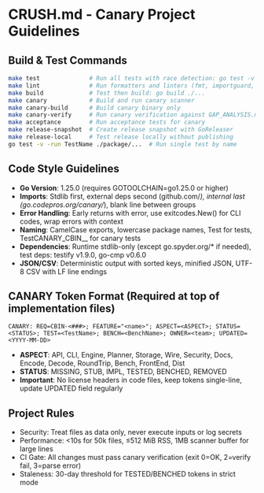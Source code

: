 # CRUSH.md - Canary Project Guidelines

## Build & Test Commands
```bash
make test              # Run all tests with race detection: go test -v -cover -failfast -race ./...
make lint              # Run formatters and linters (fmt, importguard, doccheck, lint)
make build             # Test then build: go build ./...
make canary            # Build and run canary scanner
make canary-build      # Build canary binary only
make canary-verify     # Run canary verification against GAP_ANALYSIS.md
make acceptance        # Run acceptance tests for canary
make release-snapshot  # Create release snapshot with GoReleaser
make release-local     # Test release locally without publishing
go test -v -run TestName ./package/...  # Run single test by name
```

## Code Style Guidelines
- **Go Version**: 1.25.0 (requires GOTOOLCHAIN=go1.25.0 or higher)
- **Imports**: Stdlib first, external deps second (github.com/*), internal last (go.codepros.org/canary/*), blank line between groups
- **Error Handling**: Early returns with error, use exitcodes.New() for CLI codes, wrap errors with context
- **Naming**: CamelCase exports, lowercase package names, Test<Feature> for tests, TestCANARY_CBIN_<num>_<Aspect> for canary tests
- **Dependencies**: Runtime stdlib-only (except go.spyder.org/* if needed), test deps: testify v1.9.0, go-cmp v0.6.0
- **JSON/CSV**: Deterministic output with sorted keys, minified JSON, UTF-8 CSV with LF line endings

## CANARY Token Format (Required at top of implementation files)
```
CANARY: REQ=CBIN-<###>; FEATURE="<name>"; ASPECT=<ASPECT>; STATUS=<STATUS>; TEST=<TestName>; BENCH=<BenchName>; OWNER=<team>; UPDATED=<YYYY-MM-DD>
```
- **ASPECT**: API, CLI, Engine, Planner, Storage, Wire, Security, Docs, Encode, Decode, RoundTrip, Bench, FrontEnd, Dist
- **STATUS**: MISSING, STUB, IMPL, TESTED, BENCHED, REMOVED
- **Important**: No license headers in code files, keep tokens single-line, update UPDATED field regularly

## Project Rules
- Security: Treat files as data only, never execute inputs or log secrets
- Performance: <10s for 50k files, ≤512 MiB RSS, 1MB scanner buffer for large lines
- CI Gate: All changes must pass canary verification (exit 0=OK, 2=verify fail, 3=parse error)
- Staleness: 30-day threshold for TESTED/BENCHED tokens in strict mode
